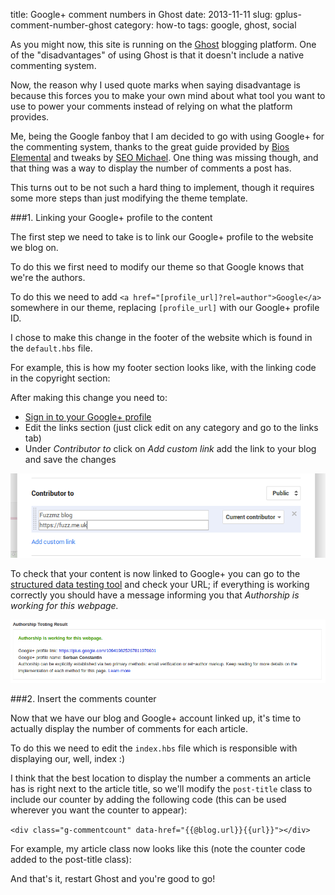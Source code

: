 title: Google+ comment numbers in Ghost
date: 2013-11-11
slug: gplus-comment-number-ghost
category: how-to
tags: google, ghost, social

As you might now, this site is running on the [Ghost](https://ghost.org/) blogging platform. One of the "disadvantages" of using Ghost is that it doesn't include a native commenting system.

Now, the reason why I used quote marks when saying disadvantage is because this forces you to make your own mind about what tool you want to use to power your comments instead of relying on what the platform provides.

Me, being the Google fanboy that I am decided to go with using Google+ for the commenting system, thanks to the great guide provided by [Bios Elemental](http://bioselemental.com/ghost-adding-google-comments/) and tweaks by [SEO Michael](http://seo-michael.co.uk/add-google-plus-comments-to-ghost/). One thing was missing though, and that thing was a way to display the number of comments a post has.

This turns out to be not such a hard thing to implement, though it requires some more steps than just modifying the theme template.


###1. Linking your Google+ profile to the content

The first step we need to take is to link our Google+ profile to the website we blog on.

To do this we first need to modify our theme so that Google knows that we're the authors.

To do this we need to add `<a href="[profile_url]?rel=author">Google</a>` somewhere in our theme, replacing `[profile_url]` with our Google+ profile ID.

I chose to make this change in the footer of the website which is found in the `default.hbs` file.

For example, this is how my footer section looks like, with the linking code in the copyright section:

<script src="https://gist.github.com/fuzzmz/7420741.js"></script>

After making this change you need to:

* [Sign in to your Google+ profile](http://profiles.google.com/me/about)
* Edit the links section (just click edit on any category and go to the links tab)
* Under *Contributor to* click on *Add custom link* add the link to your blog and save the changes

![Google+ contributor link](/images/gplus-comment-number-ghost/gcontrib.png)

To check that your content is now linked to Google+ you can go to the [structured data testing tool](http://www.google.com/webmasters/tools/richsnippets) and check your URL; if everything is working correctly you should have a message informing you that *Authorship is working for this webpage.*

![Authorship is working](/images/gplus-comment-number-ghost/autorship.png)


###2. Insert the comments counter

Now that we have our blog and Google+ account linked up, it's time to actually display the number of comments for each article.

To do this we need to edit the `index.hbs` file which is responsible with displaying our, well, index :)

I think that the best location to display the number a comments an article has is right next to the article title, so we'll modify the `post-title` class to include our counter by adding the following code (this can be used wherever you want the counter to appear):

`<div class="g-commentcount" data-href="{{@blog.url}}{{url}}"></div>`

For example, my article class now looks like this (note the counter code added to the post-title class):

<script src="https://gist.github.com/fuzzmz/7421039.js"></script>

And that's it, restart Ghost and you're good to go!
